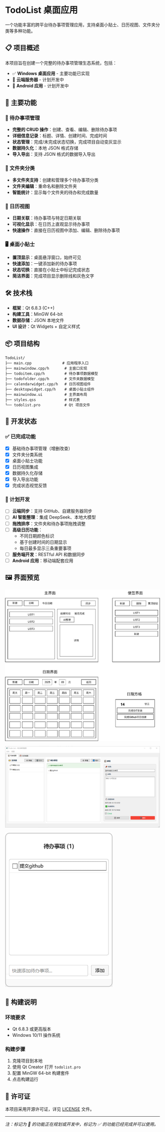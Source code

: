 # TodoList 桌面应用

一个功能丰富的跨平台待办事项管理应用，支持桌面小贴士、日历视图、文件夹分类等多种功能。

## 📋 项目概述

本项目旨在创建一个完整的待办事项管理生态系统，包括：
- ✅ **Windows 桌面应用** - 主要功能已实现
- 🚧 **云端服务器** - 计划开发中
- 🚧 **Android 应用** - 计划开发中

## 🚀 主要功能

### 📝 待办事项管理
- **完整的 CRUD 操作**：创建、查看、编辑、删除待办事项
- **详细信息记录**：标题、详情、创建时间、完成时间
- **状态管理**：完成/未完成状态切换，完成项目自动变灰显示
- **数据持久化**：本地 JSON 格式存储
- **导入导出**：支持 JSON 格式的数据导入导出

### 📁 文件夹分类
- **多文件夹支持**：创建和管理多个待办事项分类
- **文件夹编辑**：重命名和删除文件夹
- **智能统计**：显示每个文件夹的待办和完成数量

### 📅 日历视图
- **日期关联**：待办事项与特定日期关联
- **可视化显示**：在日历上直观显示待办事项
- **快速操作**：直接在日历视图中添加、编辑、删除待办事项

### 🖥️ 桌面小贴士
- **置顶显示**：桌面悬浮窗口，始终可见
- **快速添加**：一键添加新的待办事项
- **状态切换**：直接在小贴士中标记完成状态
- **简洁界面**：完成项目显示删除线和灰色文字

## 🛠️ 技术栈

- **框架**：Qt 6.8.3 (C++)
- **构建工具**：MinGW 64-bit
- **数据存储**：JSON 本地文件
- **UI 设计**：Qt Widgets + 自定义样式

## 📦 项目结构

```
TodoList/
├── main.cpp              # 应用程序入口
├── mainwindow.cpp/h       # 主窗口实现
├── todoitem.cpp/h         # 待办事项数据模型
├── todofolder.cpp/h       # 文件夹数据模型
├── calendarwidget.cpp/h   # 日历视图组件
├── desktopwidget.cpp/h    # 桌面小贴士组件
├── mainwindow.ui          # 主界面布局
├── styles.qss             # 样式表
└── todolist.pro           # Qt 项目文件
```

## 🎯 开发状态

### ✅ 已完成功能
- [x] 基础待办事项管理（增删改查）
- [x] 文件夹分类系统
- [x] 桌面小贴士功能
- [x] 日历视图集成
- [x] 数据持久化存储
- [x] 导入导出功能
- [x] 完成状态视觉反馈

### 🚧 计划开发
- [ ] **云端同步**：支持 GitHub、自建服务器同步
- [ ] **AI 智能整理**：集成 DeepSeek、本地大模型
- [ ] **拖拽排序**：文件夹和待办事项拖拽调整
- [ ] **高级日历功能**：
  - 不同日期颜色标识
  - 基于创建时间的日期显示
  - 每日最多显示三条重要事项
- [ ] **服务端开发**：RESTful API 和数据同步
- [ ] **Android 应用**：移动端配套应用

## 🖼️ 界面预览

![TodoList 设计图](./README.assets/todolist设计.jpg)

![image-20250914151442551](./README.assets/image-20250914151442551.png)

![image-20250914151457182](./README.assets/image-20250914151457182.png)



## 🔧 构建说明

### 环境要求
- Qt 6.8.3 或更高版本
- Windows 10/11 操作系统

### 构建步骤
1. 克隆项目到本地
2. 使用 Qt Creator 打开 `todolist.pro`
3. 配置 MinGW 64-bit 构建套件
4. 点击构建运行

## 📄 许可证

本项目采用开源许可证，详见 [LICENSE](LICENSE) 文件。

---

*注：标记为 🚧 的功能正在规划或开发中，标记为 ✅ 的功能已经完成并可以使用。*
